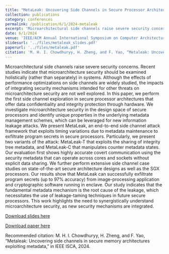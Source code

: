 ```yaml
---
title: "MetaLeak: Uncovering Side Channels in Secure Processor Architectures Exploiting Metadata"
collection: publications
category: conferences
permalink: /publication/6/1/2024-metaleak
excerpt: 'Microarchitectural side channels raise severe security concerns. Recent studies indicate that microarchitecture security should be examined holistically (rather than separately) in systems. Although the effects of performance optimizations on side channels are widely studied, the impacts of integrating security mechanisms intended for other threats on microarchitecture security are not well explored. In this paper, we perform the first side channel exploration in secure processor architectures that offer data confidentiality and integrity protection through hardware. We investigate microarchitecture security in the design space of secure processors and identify unique properties in the underlying metadata management schemes, which can be leveraged for new information leakage attacks. We present MetaLeak, an end-to-end side channel attack framework that exploits timing variations due to metadata maintenance to exfiltrate program secrets in secure processors. Particularly, we present two variants of the attack: MetaLeak-T that exploits the sharing of integrity tree metadata, and MetaLeak-C that manipulates counter metadata states. Our evaluation first shows highly accurate covert communication using the security metadata that can operate across cores and sockets without explicit data sharing. We further perform extensive side channel case studies on state-of-the-art secure architecture designs as well as the SGX processors. Our results show that MetaLeak can successfully exfiltrate program secrets (up to $97 \%$ accuracy) from image-processing application and cryptographic software running in enclave. Our study indicates that the fundamental metadata mechanism is the root cause of the leakage, which necessitates the use of leakage-taming techniques in future secure processors. This work highlights the need to synergistically understand microarchitecture security, as new security mechanisms are integrated.'
date: 6/1/2024
venue: 'IEEE/ACM Annual International Symposium on Computer Architecture (ISCA)'
slidesurl: '../files/metaleak_slides.pdf'
paperurl: '../files/metaleak.pdf'
citation: 'M. H. I. Chowdhuryy, H. Zheng, and F. Yao, “Metaleak: Uncovering side channels in secure memory architectures exploiting metadata,” in IEEE ISCA, 2024.'
---
```

Microarchitectural side channels raise severe security concerns. Recent studies indicate that microarchitecture security should be examined holistically (rather than separately) in systems. Although the effects of performance optimizations on side channels are widely studied, the impacts of integrating security mechanisms intended for other threats on microarchitecture security are not well explored. In this paper, we perform the first side channel exploration in secure processor architectures that offer data confidentiality and integrity protection through hardware. We investigate microarchitecture security in the design space of secure processors and identify unique properties in the underlying metadata management schemes, which can be leveraged for new information leakage attacks. We present MetaLeak, an end-to-end side channel attack framework that exploits timing variations due to metadata maintenance to exfiltrate program secrets in secure processors. Particularly, we present two variants of the attack: MetaLeak-T that exploits the sharing of integrity tree metadata, and MetaLeak-C that manipulates counter metadata states. Our evaluation first shows highly accurate covert communication using the security metadata that can operate across cores and sockets without explicit data sharing. We further perform extensive side channel case studies on state-of-the-art secure architecture designs as well as the SGX processors. Our results show that MetaLeak can successfully exfiltrate program secrets (up to $97 \%$ accuracy) from image-processing application and cryptographic software running in enclave. Our study indicates that the fundamental metadata mechanism is the root cause of the leakage, which necessitates the use of leakage-taming techniques in future secure processors. This work highlights the need to synergistically understand microarchitecture security, as new security mechanisms are integrated.

[Download slides here](../files/metaleak_slides.pdf)

[Download paper here](../files/metaleak.pdf)

Recommended citation: M. H. I. Chowdhuryy, H. Zheng, and F. Yao, “Metaleak: Uncovering side channels in secure memory architectures exploiting metadata,” in IEEE ISCA, 2024.